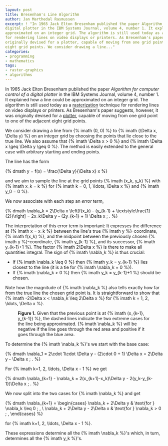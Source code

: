 ```yaml
---
layout: post
title: Bresenham's Line Algorithm
author: Jan Marthedal Rasmussen
excerpt: ! "In 1965 Jack Elton Bresenham published the paper Algorithm for computer control of a
digital plotter in the IBM Systems Journal, volume 4, number 1. It explained how a line could be
approximated on an integer grid. The algorithm is still used today as a rasterization technique
for rendering lines on video displays or printers. As Bresenham's paper suggests, however, it was
originally devised for a plotter, capable of moving from one grid point to one of the adjacent
eight grid points. We consider drawing a line..."
categories:
- programming
- mathematics
tags:
- raster-graphics
- algorithms
---
```

In 1965 Jack Elton Bresenham published the paper *Algorithm for computer control of a digital
plotter* in the IBM Systems Journal, volume&nbsp;4, number&nbsp;1. It explained how a line could be
approximated on an integer grid. The algorithm is still used today as a
[rasterization](http://en.wikipedia.org/wiki/Rasterisation) technique for rendering lines on video
displays or printers. As Bresenham's paper suggests, however, it was originally devised for a
[plotter](http://en.wikipedia.org/wiki/Plotter), capable of moving from one grid point to one of
the adjacent eight grid points.

We consider drawing a line from {% imath (0, 0) %} to {% imath (\Delta x, \Delta y) %} on an
integer grid by choosing the points that lie close to the true line. We also assume that
{% imath \Delta x > 0 %} and {% imath \Delta x \geq \Delta y \geq 0 %}. The method is easily
extended to the general case with arbitrary starting and ending points.

The line has the form

{% dmath y = f(x) = \frac{\Delta y}{\Delta x} x %}

and we aim to sample the line at the grid points {% imath (x_k, y_k) %} with {% imath x_k = k %} for {% imath k = 0, 1, \ldots, \Delta x %} and {% imath y_0 = 0 %}.

We now associate with each step an *error* term,

{% dmath \nabla_k = 2\Delta x \left[f(x_k) - (y_{k-1} + \textstyle\frac{1}{2})\right] = 2x_k\Delta y - (2y_{k-1} + 1) \Delta x \; . %}

The interpretation of this error term is important: It expresses the difference at
{% imath x = x_k %} between the line's true {% imath y %}-coordinate, {% imath f(x_k) %}, and the
midpoint between the previously chosen {% imath y %}-coordinate, {% imath y_{k-1} %}, and its
successor, {% imath y_{k-1}+1 %}. The factor {% imath 2\Delta x %} is there to make all
quantities integral. The sign of {% imath \nabla_k %} is thus crucial:

 * If {% imath \nabla_k \leq 0 %} then {% imath y_k = y_{k-1} %} lies closest to the line (it is a tie for {% imath \nabla_k = 0 %}).
 * If {% imath \nabla_k > 0 %} then {% imath y_k = y_{k-1}+1 %} should be chosen.

Note how the magnitude of {% imath \nabla_k %} also tells exactly how far from the true line the
chosen grid point is. It is straightforward to show that {% imath -2\Delta x < \nabla_k \leq 2\Delta x %} for {% imath k = 1, 2, \ldots, \Delta x %}.

<figure>
  <img src="{{site.baseurl}}media/bresenham.svg" alt="">
  <figcaption><strong>Figure 1.</strong> Given that the previous point is at {% imath (x_{k-1}, y_{k-1}) %},
    the dashed lines indicate the two extreme cases for the line being approximated. {% imath \nabla_k %}
    will be negative if the line goes through the red area and positive if it goes through the blue
    area.</figcaption>
</figure>

To determine the {% imath \nabla_k %}'s we start with the base case:

{% dmath \nabla_1 = 2\cdot 1\cdot \Delta y - (2\cdot 0 + 1) \Delta x = 2\Delta y - \Delta x \; . %}

For {% imath k=1, 2, \ldots, \Delta x - 1 %} we get

{% dmath \nabla_{k+1} - \nabla_k = 2(x_{k+1}-x_k)\Delta y - 2(y_k-y_{k-1})\Delta x \; . %}

We now split into the two cases for {% imath \nabla_k %} and get

{% dmath \nabla_{k+1} = \begin{cases} \nabla_k + 2\Delta y & \text{for } \nabla_k \leq 0 \; , \\ \nabla_k + 2\Delta y - 2\Delta x & \text{for } \nabla_k > 0 \; , \end{cases} %}

for {% imath k=1, 2, \ldots, \Delta x - 1 %}.

These expressions determine all the {% imath \nabla_k %}'s which, in turn, determines all the {% imath y_k %}'s.
